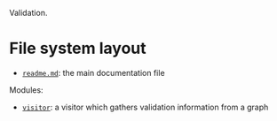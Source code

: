 Validation.





# File system layout

- [`readme.md`](./readme.md): the main documentation file

Modules: 

- [`visitor`](./visitor/): a visitor which gathers validation information from a graph
